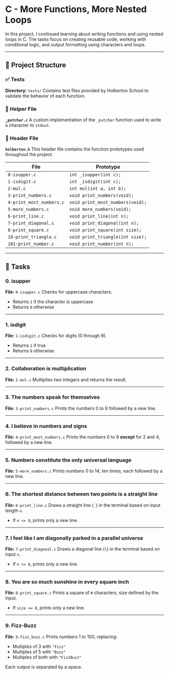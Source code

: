 # C - More Functions, More Nested Loops

In this project, I continued learning about writing functions and using nested loops in C. The tasks focus on creating reusable code, working with conditional logic, and output formatting using characters and loops.

---

## 📁 Project Structure

### ✅ Tests

**Directory:** `tests/`
Contains test files provided by Holberton School to validate the behavior of each function.

### 🙌 Helper File

**`_putchar.c`**
A custom implementation of the `_putchar` function used to write a character to `stdout`.

### 📄 Header File

**`holberton.h`**
This header file contains the function prototypes used throughout the project.

| File                     | Prototype                        |
| ------------------------ | -------------------------------- |
| `0-isupper.c`            | `int _isupper(int c);`           |
| `1-isdigit.c`            | `int _isdigit(int c);`           |
| `2-mul.c`                | `int mul(int a, int b);`         |
| `3-print_numbers.c`      | `void print_numbers(void);`      |
| `4-print_most_numbers.c` | `void print_most_numbers(void);` |
| `5-more_numbers.c`       | `void more_numbers(void);`       |
| `6-print_line.c`         | `void print_line(int n);`        |
| `7-print_diagonal.c`     | `void print_diagonal(int n);`    |
| `8-print_square.c`       | `void print_square(int size);`   |
| `10-print_triangle.c`    | `void print_triangle(int size);` |
| `101-print_number.c`     | `void print_number(int n);`      |

---

## 📃 Tasks

### 0. isupper

**File:** `0-isupper.c`
Checks for uppercase characters.

* Returns `1` if the character is uppercase
* Returns `0` otherwise

---

### 1. isdigit

**File:** `1-isdigit.c`
Checks for digits (0 through 9).

* Returns `1` if true
* Returns `0` otherwise

---

### 2. Collaboration is multiplication

**File:** `2-mul.c`
Multiplies two integers and returns the result.

---

### 3. The numbers speak for themselves

**File:** `3-print_numbers.c`
Prints the numbers 0 to 9 followed by a new line.

---

### 4. I believe in numbers and signs

**File:** `4-print_most_numbers.c`
Prints the numbers 0 to 9 **except** for 2 and 4, followed by a new line.

---

### 5. Numbers constitute the only universal language

**File:** `5-more_numbers.c`
Prints numbers 0 to 14, ten times, each followed by a new line.

---

### 6. The shortest distance between two points is a straight line

**File:** `6-print_line.c`
Draws a straight line (`_`) in the terminal based on input length `n`.

* If `n <= 0`, prints only a new line.

---

### 7. I feel like I am diagonally parked in a parallel universe

**File:** `7-print_diagonal.c`
Draws a diagonal line (`\`) in the terminal based on input `n`.

* If `n <= 0`, prints only a new line.

---

### 8. You are so much sunshine in every square inch

**File:** `8-print_square.c`
Prints a square of `#` characters, size defined by the input.

* If `size <= 0`, prints only a new line.

---

### 9. Fizz-Buzz

**File:** `9-fizz_buzz.c`
Prints numbers 1 to 100, replacing:

* Multiples of 3 with `"Fizz"`
* Multiples of 5 with `"Buzz"`
* Multiples of both with `"FizzBuzz"`

Each output is separated by a space.